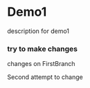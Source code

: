 # Demo1

description for demo1

### try to make changes

changes on FirstBranch

Second attempt to change
